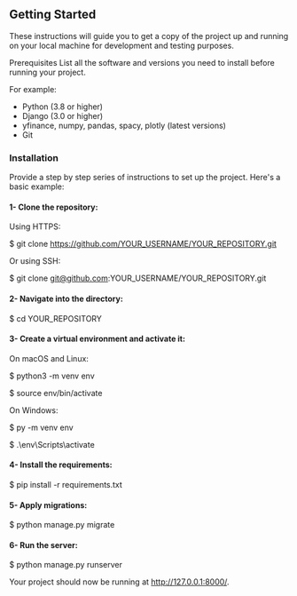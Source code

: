 ## Getting Started

These instructions will guide you to get a copy of the project up and running on your local machine for development and testing purposes.

Prerequisites
List all the software and versions you need to install before running your project.

For example:

- Python (3.8 or higher)
- Django (3.0 or higher)
- yfinance, numpy, pandas, spacy, plotly (latest versions)
- Git


### Installation
Provide a step by step series of instructions to set up the project. Here's a basic example:

#### 1- Clone the repository:

  Using HTTPS:

  $ git clone https://github.com/YOUR_USERNAME/YOUR_REPOSITORY.git

  Or using SSH:

  $ git clone git@github.com:YOUR_USERNAME/YOUR_REPOSITORY.git

#### 2- Navigate into the directory:

  $ cd YOUR_REPOSITORY

#### 3- Create a virtual environment and activate it:

On macOS and Linux:

$ python3 -m venv env

$ source env/bin/activate

On Windows:

$ py -m venv env

$ .\env\Scripts\activate

#### 4- Install the requirements:

$ pip install -r requirements.txt

#### 5- Apply migrations:

$ python manage.py migrate

#### 6- Run the server:

$ python manage.py runserver

Your project should now be running at http://127.0.0.1:8000/.
